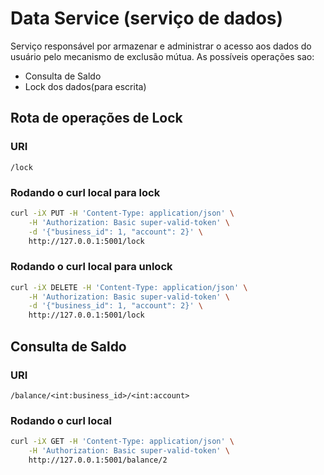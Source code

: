 # Data Service (serviço de dados)

Serviço responsável por armazenar e administrar o acesso aos dados do
usuário pelo mecanismo de exclusão mútua. As possíveis operações sao:

- Consulta de Saldo
- Lock dos dados(para escrita)

## Rota de operações de Lock

### URI

```
/lock
```

### Rodando o curl local para lock

```bash
curl -iX PUT -H 'Content-Type: application/json' \
    -H 'Authorization: Basic super-valid-token' \
    -d '{"business_id": 1, "account": 2}' \
    http://127.0.0.1:5001/lock
```

### Rodando o curl local para unlock

```bash
curl -iX DELETE -H 'Content-Type: application/json' \
    -H 'Authorization: Basic super-valid-token' \
    -d '{"business_id": 1, "account": 2}' \
    http://127.0.0.1:5001/lock
```

## Consulta de Saldo

### URI

```
/balance/<int:business_id>/<int:account>
```

### Rodando o curl local

```bash
curl -iX GET -H 'Content-Type: application/json' \
    -H 'Authorization: Basic super-valid-token' \
    http://127.0.0.1:5001/balance/2
```
